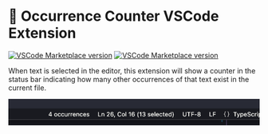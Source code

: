 # 🎰 Occurrence Counter VSCode Extension

[![VSCode Marketplace version](https://img.shields.io/visual-studio-marketplace/v/benpai.occurrence-counter)](https://marketplace.visualstudio.com/items?itemName=benpai.occurrence-counter)
[![VSCode Marketplace version](https://img.shields.io/visual-studio-marketplace/d/benpai.occurrence-counter)](https://marketplace.visualstudio.com/items?itemName=benpai.occurrence-counter)

When text is selected in the editor, this extension will show a counter in the status bar indicating how many other occurrences of that text exist in the current file.

![Screenshot of VSCode status bar showing the occurrence counter item](./images/example.png)
